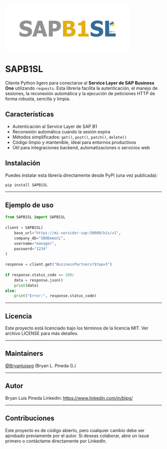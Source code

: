 ![SAPB1S](https://github.com/Bryanluispg/SAPB1SL/blob/main/LogoPNG.png?raw=true)

#  SAPB1SL
 
Cliente Python ligero para conectarse al **Service Layer de SAP Business One** utilizando `requests`. Esta librería facilita la autenticación, el manejo de sesiones, la reconexión automática y la ejecución de peticiones HTTP de forma robusta, sencilla y limpia.

##  Características

-  Autenticación al Service Layer de SAP B1
-  Reconexión automática cuando la sesión expira
-  Métodos simplificados: `get()`, `post()`, `patch()`, `delete()`
-  Código limpio y mantenible, ideal para entornos productivos
-  Útil para integraciones backend, automatizaciones o servicios web

##  Instalación

Puedes instalar esta librería directamente desde PyPI (una vez publicada):

```bash
pip install SAPB1SL
```
---
## Ejemplo de uso

```python
from SAPB1SL import SAPB1SL

client = SAPB1SL(
    base_url="https://mi-servidor-sap:50000/b1s/v1",
    company_db="SBODemoCL",
    username="manager",
    password="1234"
)

response = client.get("BusinessPartners?$top=5")

if response.status_code == 200:
    data = response.json()
    print(data)
else:
    print("Error:", response.status_code)
```
---
## Licencia
Este proyecto está licenciado bajo los términos de la licencia MIT. Ver archivo LICENSE para más detalles.

---

## Maintainers
[@Bryanluispg](https://github.com/Bryanluispg) (Bryan L. Pineda G.)

---

## Autor
Bryan Luis Pineda
Linkedin: https://www.linkedin.com/in/blpg/

---

## Contribuciones
Este proyecto es de código abierto, pero cualquier cambio debe ser aprobado previamente por el autor. Si deseas colaborar, abre un issue primero o contáctame directamente por LinkedIn.

